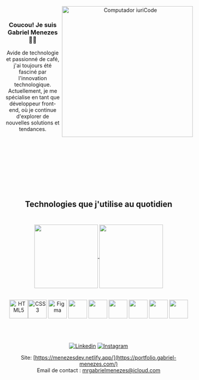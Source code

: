 <div align="center">

<img src="https://raw.githubusercontent.com/MicaelliMedeiros/micaellimedeiros/master/image/computer-illustration.png" min-width="400px" max-width="350px" width="350px" align="right" alt="Computador iuriCode">
<br>

### Coucou! Je suis Gabriel Menezes 🖖🏼



Avide de technologie et passionné de café, j'ai toujours été fasciné par l'innovation technologique. Actuellement, je me spécialise en tant que développeur front-end, où je continue d'explorer de nouvelles solutions et tendances.

<br><br>
 <br><br>
 <br><br>
 <br><br>

## Technologies que j'utilise au quotidien<br><br>

<div display="inline_block">


<a href="https://github.com/GabrielMenezesSilva/github-readme-stats">
  <img height=170 align="center" src="https://github-readme-stats.vercel.app/api?username=GabrielMenezesSilva&theme=tokyonight" />
</a>
<a href="https://github.com/GabrielMenezesSilva/convoychat">
  <img height=170 align="center" src="https://github-readme-stats.vercel.app/api/top-langs?username=GabrielMenezesSilva&layout=compact&langs_count=8&card_width=320&theme=tokyonight" />
</a>

<div/>
<div style="display: inline_block"><br/>
<p align="left">

 <a href="https://developer.mozilla.org/en-US/docs/Glossary/HTML5" target="_blank" rel="noreferrer"><img src="https://raw.githubusercontent.com/danielcranney/readme-generator/main/public/icons/skills/html5-colored.svg" width="50" height="50" alt="HTML5" /></a><a href="https://www.w3.org/TR/CSS/#css" target="_blank" rel="noreferrer"><img src="https://raw.githubusercontent.com/danielcranney/readme-generator/main/public/icons/skills/css3-colored.svg" width="50" height="50" alt="CSS3" /></a>
<a href="https://www.figma.com/" target="_blank" rel="noreferrer"><img src="https://raw.githubusercontent.com/danielcranney/readme-generator/main/public/icons/skills/figma-colored.svg" width="50" height="50" alt="Figma" /></a>
<img src="https://cdn.jsdelivr.net/gh/devicons/devicon/icons/git/git-original.svg" width="50" height="50"/> 
<img src="https://cdn.jsdelivr.net/gh/devicons/devicon@latest/icons/javascript/javascript-original.svg" width="50" height="50"/> 
<img src="https://cdn.jsdelivr.net/gh/devicons/devicon@latest/icons/typescript/typescript-original.svg" width="50" height="50"/> 
<img src="https://cdn.jsdelivr.net/gh/devicons/devicon@latest/icons/wordpress/wordpress-plain.svg" width="50" height="50" />
<img src="https://cdn.jsdelivr.net/gh/devicons/devicon@latest/icons/vscode/vscode-original.svg" width="50" height="50" />
<img src="https://cdn.jsdelivr.net/gh/devicons/devicon@latest/icons/angular/angular-original.svg" width="50" height="50" />
<br><br>

<div/><br/>


[![Linkedin](https://img.shields.io/badge/LinkedIn-0077B5?style=for-the-badge&logo=linkedin&logoColor=white)](https://www.linkedin.com/in/lucasgabrielmenezesdasilva)
[![Instagram](https://img.shields.io/badge/Instagram-E4405F?style=for-the-badge&logo=instagram&logoColor=white)](https://www.instagram.com/mrgabrielmenezes?ig_sh=MTMxODd6eWFiZHM1ZQ%3D%3D&utm_source=qr)<br>

Site: [https://menezesdev.netlify.app/](https://portfolio.gabriel-menezes.com/)
<br/>
Email de contact : mrgabrielmenezes@icloud.com


<div/>
